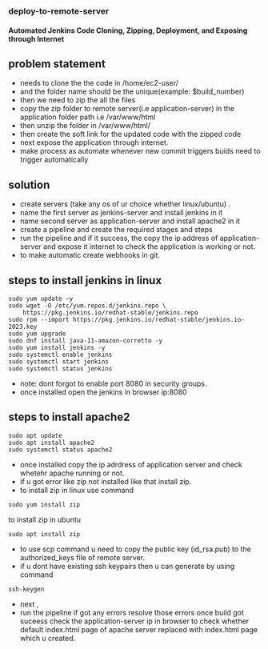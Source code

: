 ### deploy-to-remote-server
####  Automated Jenkins Code Cloning, Zipping, Deployment, and Exposing through Internet
## problem statement
- needs to clone the the code in /home/ec2-user/
- and the folder name should be the unique(example: $build_number)
- then we need to zip the all the files
- copy the zip folder to remote server(i.e application-server) in the application folder path i.e /var/www/html
- then unzip the folder in /var/www/html/
- then create the soft link for the updated code with the zipped code
- next expose the application through internet.
- make process as automate whenever new commit triggers buids need to trigger automatically
## solution
- create servers (take any os of ur choice whether linux/ubuntu) .
- name the first server as jenkins-server and install jenkins in it
- name second server as application-server and install apache2 in it
- create a pipeline and create the required stages and steps
- run the pipeline and if it success, the copy the ip address of application-server and expose it internet to check the application is working or not.
- to make automatic create webhooks in git.

## steps to install jenkins in linux
``` 
sudo yum update –y
sudo wget -O /etc/yum.repos.d/jenkins.repo \
    https://pkg.jenkins.io/redhat-stable/jenkins.repo
sudo rpm --import https://pkg.jenkins.io/redhat-stable/jenkins.io-2023.key
sudo yum upgrade
sudo dnf install java-11-amazon-corretto -y
sudo yum install jenkins -y
sudo systemctl enable jenkins
sudo systemctl start jenkins
sudo systemctl status jenkins
```
- note: dont forgot to enable port 8080 in security groups.
- once installed open the jenkins in browser ip:8080
## steps to install apache2
```
sudo apt update
sudo apt install apache2
sudo systemctl status apache2
```
- once installed copy the ip adrdress of application server and check whetehr apache running or not.
- if u got error like zip not installed like that install zip.
- to install zip in linux use command
```
sudo yum install zip
```
to install zip in ubuntu
```
sudo apt install zip
```
- to use scp command u need to copy the public key (id_rsa.pub) to the authorized_keys file of remote server.
- if u dont have existing ssh keypairs then u can generate by using command
```
ssh-keygen
```
- next ,
- run the pipeline if got any errors resolve those errors once build got suceess check the application-server ip in browser to check whether default index.html page of apache server replaced with index.html page which u created.
